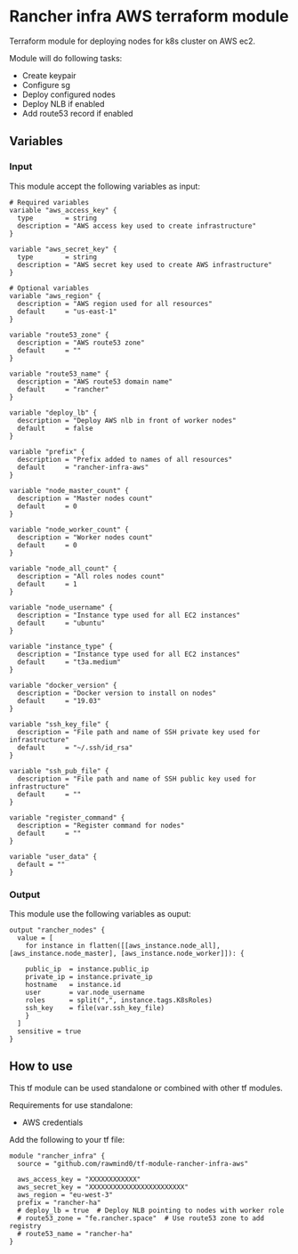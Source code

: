 # Rancher infra AWS terraform module 

Terraform module for deploying nodes for k8s cluster on AWS ec2. 

Module will do following tasks:
- Create keypair
- Configure sg
- Deploy configured nodes
- Deploy NLB if enabled
- Add route53 record if enabled

## Variables

### Input

This module accept the following variables as input:

```
# Required variables
variable "aws_access_key" {
  type        = string
  description = "AWS access key used to create infrastructure"
}

variable "aws_secret_key" {
  type        = string
  description = "AWS secret key used to create AWS infrastructure"
}

# Optional variables
variable "aws_region" {
  description = "AWS region used for all resources"
  default     = "us-east-1"
}

variable "route53_zone" {
  description = "AWS route53 zone"
  default     = ""
}

variable "route53_name" {
  description = "AWS route53 domain name"
  default     = "rancher"
}

variable "deploy_lb" {
  description = "Deploy AWS nlb in front of worker nodes"
  default     = false
}

variable "prefix" {
  description = "Prefix added to names of all resources"
  default     = "rancher-infra-aws"
}

variable "node_master_count" {
  description = "Master nodes count"
  default     = 0
}

variable "node_worker_count" {
  description = "Worker nodes count"
  default     = 0
}

variable "node_all_count" {
  description = "All roles nodes count"
  default     = 1
}

variable "node_username" {
  description = "Instance type used for all EC2 instances"
  default     = "ubuntu"
}

variable "instance_type" {
  description = "Instance type used for all EC2 instances"
  default     = "t3a.medium"
}

variable "docker_version" {
  description = "Docker version to install on nodes"
  default     = "19.03"
}

variable "ssh_key_file" {
  description = "File path and name of SSH private key used for infrastructure"
  default     = "~/.ssh/id_rsa"
}

variable "ssh_pub_file" {
  description = "File path and name of SSH public key used for infrastructure"
  default     = ""
}

variable "register_command" {
  description = "Register command for nodes"
  default     = ""
}

variable "user_data" {
  default = ""
}
```

### Output

This module use the following variables as ouput:

```
output "rancher_nodes" {
  value = [
  	for instance in flatten([[aws_instance.node_all], [aws_instance.node_master], [aws_instance.node_worker]]): {
    
    public_ip  = instance.public_ip
    private_ip = instance.private_ip
    hostname   = instance.id
    user       = var.node_username
    roles      = split(",", instance.tags.K8sRoles)
    ssh_key    = file(var.ssh_key_file)
    }
  ]
  sensitive = true
}
```

## How to use

This tf module can be used standalone or combined with other tf modules.

Requirements for use standalone:
* AWS credentials

Add the following to your tf file:

```
module "rancher_infra" {
  source = "github.com/rawmind0/tf-module-rancher-infra-aws"

  aws_access_key = "XXXXXXXXXXXX"
  aws_secret_key = "XXXXXXXXXXXXXXXXXXXXXXXX"
  aws_region = "eu-west-3"
  prefix = "rancher-ha"
  # deploy_lb = true  # Deploy NLB pointing to nodes with worker role
  # route53_zone = "fe.rancher.space"  # Use route53 zone to add registry
  # route53_name = "rancher-ha"        
}
```


